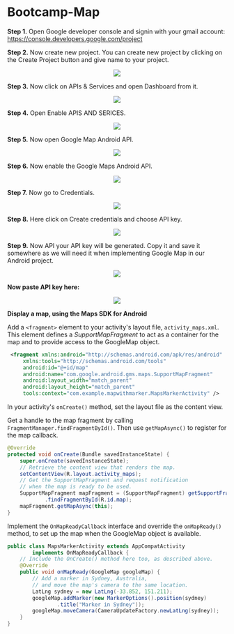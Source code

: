 # Bootcamp-Map  


**Step 1.** Open Google developer console and signin with your gmail account: https://console.developers.google.com/project  


**Step 2.** Now create new project. You can create new project by clicking on the Create Project button and give name to your project.  
<p align="center">
  <img src="https://abhiandroid-8fb4.kxcdn.com/programming/wp-content/uploads/2018/01/Create-new-project.png" /> 
</p>


**Step 3.** Now click on APIs & Services and open Dashboard from it.   
<p align="center">
  <img src="https://abhiandroid-8fb4.kxcdn.com/programming/wp-content/uploads/2018/01/Open-Dashboard.png" /> 
</p>

**Step 4.** Open Enable APIS AND SERICES.  
<p align="center">
  <img src="https://abhiandroid-8fb4.kxcdn.com/programming/wp-content/uploads/2018/01/Enable-api.png" /> 
</p>


**Step 5.** Now open Google Map Android API.  
<p align="center">
  <img src="https://abhiandroid-8fb4.kxcdn.com/programming/wp-content/uploads/2018/01/open-google-map-api.png" /> 
</p>



**Step 6.** Now enable the Google Maps Android API.  
<p align="center">
  <img src="https://abhiandroid-8fb4.kxcdn.com/programming/wp-content/uploads/2018/01/Enable-Google-Maps-API.png" /> 
</p>


**Step 7.** Now go to Credentials.  
<p align="center">
  <img src="https://abhiandroid.com/programming/wp-content/uploads/2018/01/Open-Credentials.png" /> 
</p>


**Step 8.** Here click on Create credentials and choose API key.
<p align="center">
  <img src="https://abhiandroid-8fb4.kxcdn.com/programming/wp-content/uploads/2018/01/Create-Google-Map-API-credentials.png" /> 
</p>

**Step 9.** Now API your API key will be generated. Copy it and save it somewhere as we will need it when implementing Google Map in our Android project.  
<p align="center">
  <img src="https://abhiandroid-8fb4.kxcdn.com/programming/wp-content/uploads/2018/01/Google-Map-api-key-created.png" /> 
</p>

**Now paste API key here:**
<p align="center">
  <img src="https://abhiandroid-8fb4.kxcdn.com/programming/wp-content/uploads/2018/01/Google-Maps-API-xml-android-studio.png" /> 
</p>


**Display a map, using the Maps SDK for Android**  

Add a `<fragment>` element to your activity's layout file, `activity_maps.xml`. This element defines a *SupportMapFragment* to act as a container for the map and to provide access to the GoogleMap object.
   ```xml
    <fragment xmlns:android="http://schemas.android.com/apk/res/android"
        xmlns:tools="http://schemas.android.com/tools"
        android:id="@+id/map"
        android:name="com.google.android.gms.maps.SupportMapFragment"
        android:layout_width="match_parent"
        android:layout_height="match_parent"
        tools:context="com.example.mapwithmarker.MapsMarkerActivity" />
```
In your activity's `onCreate()` method, set the layout file as the content view.  

Get a handle to the map fragment by calling `FragmentManager.findFragmentById()`. Then use `getMapAsync()` to register for the map callback.  
```java
@Override
protected void onCreate(Bundle savedInstanceState) {
    super.onCreate(savedInstanceState);
    // Retrieve the content view that renders the map.
    setContentView(R.layout.activity_maps);
    // Get the SupportMapFragment and request notification
    // when the map is ready to be used.
    SupportMapFragment mapFragment = (SupportMapFragment) getSupportFragmentManager()
            .findFragmentById(R.id.map);
    mapFragment.getMapAsync(this);
}
```
Implement the `OnMapReadyCallback` interface and override the `onMapReady()` method, to set up the map when the GoogleMap object is available.  
```java
public class MapsMarkerActivity extends AppCompatActivity
        implements OnMapReadyCallback {
    // Include the OnCreate() method here too, as described above.
    @Override
    public void onMapReady(GoogleMap googleMap) {
        // Add a marker in Sydney, Australia,
        // and move the map's camera to the same location.
        LatLng sydney = new LatLng(-33.852, 151.211);
        googleMap.addMarker(new MarkerOptions().position(sydney)
                .title("Marker in Sydney"));
        googleMap.moveCamera(CameraUpdateFactory.newLatLng(sydney));
    }
}
```









